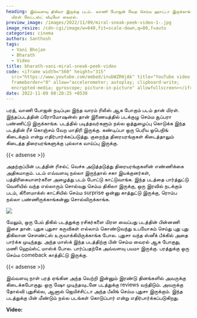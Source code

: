 ```yaml
---
heading: இவ்வளவு திகிலா இருக்கு படம். வாணி போஜன் வேற செம்ம ஹாட்டா இருக்காங்க.
  மிரள் லேட்டஸ்ட் வீடியோ வைரல்.
preview_image: /images/2022/11/09/miral-sneak-peek-video-1-.jpg
image_resize: /cdn-cgi/image/w=640,fit=scale-down,q=80,f=auto
categories: cinema
authors: Santhosh
tags:
  - Vani Bhojan
  - Bharath
  - Video
title: bharath-vani-miral-sneak-peek-video
code: <iframe width="560" height="315"
  src="https://www.youtube.com/embed/inubWZRHjAk" title="YouTube video player"
  frameborder="0" allow="accelerometer; autoplay; clipboard-write;
  encrypted-media; gyroscope; picture-in-picture" allowfullscreen></iframe>
date: 2022-11-09 08:28:25 +0530
---
```



பரத், வாணி போஜன் நடிப்புல இந்த வாரம் ரிலீஸ் ஆக போகும் படம் தான் மிரள். இந்தப்படத்தின் ப்ரோமோஷன்ஸ் தான் இணையத்தில் படக்குழு செம்ம சூப்பரா பண்ணிட்டு இருக்காங்க. படத்தில் படித்தவர்களும் நல்ல ஒத்துழைப்பு கொடுக்க இந்த படத்தின் ரீச் கொஞ்சம் வேற மாதிரி இருக்கு. கண்டிப்பா ஒரு பெரிய ஒபெநிங் கிடைக்கும் என்று எதிர்பார்க்கப்படுத்து. குறைந்த திரையரங்குகள் கிடைத்தாலும் கிடைத்த திரையரங்களுக்கு புல்லாக வாய்ப்பு இருக்கு.

{{< adsense >}}

அதற்குப்பின் படத்தின் ரிசல்ட் வெச்சு அடுத்தடுத்து திரையரங்குகளின் எண்ணிக்கை அதிகமாகும். படம் எவ்வளவு நல்லா இருந்தால் சகா இயக்குனர்கள், பத்திரிகையாளர்களை அழைத்து படம் போட்டு காட்டுவாங்க. இந்த படத்தை பார்த்துட்டு வெளியில் வந்த எல்லாரும் சொல்வது செம்ம திகிலா இருக்கு, ஒரு இரவில் நடக்கும் படம், கிளைமாக்ஸ் காட்சியில் செம்ம surprise ஒன்னு காத்துட்டு இருக்கு, ரொம்ப நல்லா பண்ணிருக்காங்கன்னு சொல்லிருக்காங்க.

![](/images/2022/11/09/miral-sneak-peek-video-2-.jpg)

மேலும், ஒரு பேய் திகில் படத்துக்கு ரசிகர்களை மிரள வைப்பது படத்தின் பின்னணி இசை தான். புதுசு புதுசா கருவிகள் எல்லாம் கொண்டுவந்து உபயோகம் செய்து புது புது திகிலான சௌண்ட்ஸ் உருவாக்கியிருக்காங்க போல. புதுசா வந்த ஸ்னீக் பீக்கில் அதை பார்க்க முடிந்தது. அந்த மாஸ்க் இந்த படத்திற்கு பின் செம்ம வைரல் ஆக போகுது, மணி ஹெய்ஸ்ட் மாஸ்க் போல. பார்ப்பதற்கே அவ்வளவு பயமா இருக்கு. பரத்துக்கு ஒரு செம்ம comeback காத்திட்டு இருக்கு.

{{< adsense >}}

இவ்வளவு நாள் பரத் ஏங்கின அந்த வெற்றி இன்னும் இரண்டு தினங்களில் அவருக்கு கிடைக்கபோகுது. ஒரு ஷோ முடிந்தவுடனே படத்துக்கு reviews வந்திடும். அவருக்கு தோல்வி புதுசில்ல, ஆனால் ஜெயிச்சிட்டா அந்த பீலிங் செம்ம புதுசா இருக்கும். இந்த படத்துக்கு பின் மீண்டும் நல்ல படங்கள் கொடுப்பார் என்று எதிர்பார்க்கப்படுகிறது. 

**V﻿ideo:**